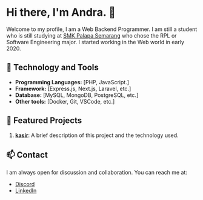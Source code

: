 # Hi there, I'm Andra. 👋

Welcome to my profile, I am a Web Backend Programmer. I am still a student who is still studying at [SMK Palapa Semarang](https://smkpalapasemarang.sch.id) who chose the RPL or Software Engineering major. I started working in the Web world in early 2020.

## 🔧 Technology and Tools

- **Programming Languages:** [PHP, JavaScript.]
- **Framework:** [Express.js, Next.js, Laravel, etc.]
- **Database:** [MySQL, MongoDB, PostgreSQL, etc.]
- **Other tools:** [Docker, Git, VSCode, etc.]

## 🌟 Featured Projects

1. **[kasir](../kasir)**: A brief description of this project and the technology used.

## 📫 Contact

I am always open for discussion and collaboration. You can reach me at:
- [Discord](https://discord.com/AndraZero121)
- [LinkedIn](https://www.linkedin.com/in/andra-anursa-764b92317/)
